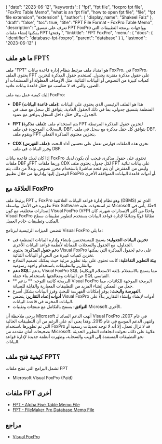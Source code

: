 {
  "date": "2023-06-12",
  "keywords": [
    "fpt",
    "fpt file",
    "foxpro fpt file",
    "FoxPro Table Memo",
    "what is an fpt file",
    "how to open fpt file",
    "file",
    "fpt file extension",
    "extension"
  ],
  "author": {
    "display_name": "Shakeel Faiz"
  },
  "draft": "false",
  "toc": true,
  "title": "FPT File Format - FoxPro Table Memo",
  "description": "تعرف على تنسيق FPT FoxPro وواجهات برمجة التطبيقات التي يمكنها إنشاء ملفات FPT وفتحها.",
  "linktitle": "FPT FoxPro",
  "menu": {
    "docs": {
      "identifier": "database-fpt-foxpro",
      "parent": "database"
    }
  },
  "lastmod": "2023-06-12"
}

## ما هو ملف FPT؟

ملف "FPT" هو امتداد ملف مرتبط بنظام إدارة قاعدة بيانات FoxPro. في FoxPro، يحتوي الملف FPT على حقول مذكرة مقترنة بجدول. تُستخدم حقول المذكرة لتخزين كميات كبيرة من النصوص أو البيانات الثنائية، مثل الأوصاف المطولة أو المستندات أو الصور، والتي قد لا تتناسب مع حقل قاعدة بيانات عادية.

إليك كيفية عمل بنية ملف FoxPro:

- **DBF (ملف قاعدة البيانات):** هذا هو الملف الرئيسي الذي يحتوي على البيانات المنظمة بتنسيق جدولي، بما في ذلك الحقول العادية. يتوافق كل سجل مع صف في الجدول، وكل حقل داخل السجل يتوافق مع عمود.

- **FPT (ملف مذكرة):** يتم استخدام ملف FPT لتخزين حقول المذكرة المرتبطة بالسجلات الموجودة في ملف DBF. يتوافق كل حقل مذكرة مع سجل في ملف DBF، ويقوم ملف FPT بتخزين محتوى المذكرة الفعلي.

- **CDX (ملف الفهرس):** تخزن هذه الملفات فهارس تعمل على تحسين أداء البحث وفرز البيانات في ملف DBF.

إذا كان لديك قاعدة بيانات FoxPro تحتوي على حقول مذكرة، فيجب أن يكون لديك ملفات DBF وFPT وربما ملفات CDX لكل جدول. يحتوي ملف FPT على بيانات ثنائية وليس من المفترض أن يتم فتحه مباشرةً باستخدام محرر نصوص. وبدلاً من ذلك، يتم الوصول إليها وإدارتها من خلال تطبيق FoxPro أو أدوات قاعدة البيانات المتوافقة الأخرى.

## العلاقة مع FoxPro

يرتبط ملف FPT بـ FoxPro وهو نظام إدارة قواعد البيانات العلائقية (DBMS) الذي تم تطويره في الأصل بواسطة Fox Software ثم استحوذت عليه Microsoft لاحقًا. يأتي في إصدارات مختلفة، مع كون Visual FoxPro (VFP) واحدًا من أكثر الإصدارات شهرة. كان Visual FoxPro نظامًا قويًا وشائعًا لإدارة قواعد البيانات يستخدم لتطوير تطبيقات سطح المكتب وتطبيقات خادم العميل.

تتضمن الميزات الرئيسية لبرنامج Visual FoxPro ما يلي:

- **تخزين البيانات الجدولية:** يسمح للمستخدمين بإنشاء وإدارة البيانات المنظمة في الجداول، مع الحقول والسجلات المماثلة لأنظمة قواعد البيانات الأخرى.
- **دعم حقول المذكرة:** يحتوي Visual FoxPro على دعم لحقول المذكرة التي يمكنها تخزين كميات كبيرة من النص أو البيانات الثنائية.
- **بيئة التطوير التفاعلية:** كانت تحتوي على بيئة تطوير مرئية حيث يمكنك تصميم النماذج والتقارير والتطبيقات باستخدام واجهة رسومية.
- **دعم SQL:** يدعم Visual FoxPro SQL (لغة الاستعلام الهيكلية)، مما يسمح بالاستعلام عن البيانات ومعالجتها باستخدام بناء جملة SQL القياسي.
- ** البرمجة كائنية التوجه: ** يدعم Visual FoxPro البرمجة الموجهة للكائنات، مما جعل من الممكن إنشاء المزيد من التطبيقات المعيارية والقابلة للصيانة.
- **الفهرسة والبحث:** يوفر إمكانات الفهرسة للبحث وفرز البيانات بشكل أسرع.
- **أدوات إعداد التقارير:** يتضمن Visual FoxPro أدوات لإنشاء وإنشاء التقارير بناءً على البيانات المخزنة في قاعدة البيانات.
- **التوافق:** يسمح بالتكامل مع منتجات وتقنيات Microsoft الأخرى.

يرجى ملاحظة أن Microsoft أنهت الدعم السائد لـ Visual FoxPro في عام 2007، وانتهى الدعم الموسع في عام 2015. وهذا يعني أنه على الرغم من أن التطبيقات الحالية التي تم تطويرها باستخدام FoxPro قد لا تزال تعمل، إلا أنه لا توجد تحديثات رسمية أو تصحيحات أمان مقدمة من Microsoft. علاوة على ذلك، تحولت اتجاهات التطوير الحديثة نحو التطبيقات المستندة إلى الويب والسحابة، وظهرت أنظمة جديدة لإدارة قواعد البيانات.

## كيفية فتح ملف FPT؟

تشمل البرامج التي تفتح ملفات FPT

- Microsoft Visual FoxPro (Paid)

## ملفات FPT أخرى

- [FPT - Alpha Five Table Memo File](/database/fpt-alphafive/)
- [FPT - FileMaker Pro Database Memo File](/database/fpt/)

## مراجع
* [Visual FoxPro](https://en.wikipedia.org/wiki/Visual_FoxPro)
